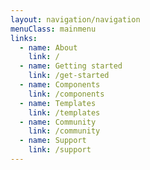 ```yaml
---
layout: navigation/navigation
menuClass: mainmenu
links:
  - name: About
    link: /
  - name: Getting started
    link: /get-started
  - name: Components
    link: /components
  - name: Templates
    link: /templates
  - name: Community
    link: /community
  - name: Support
    link: /support
---
```

